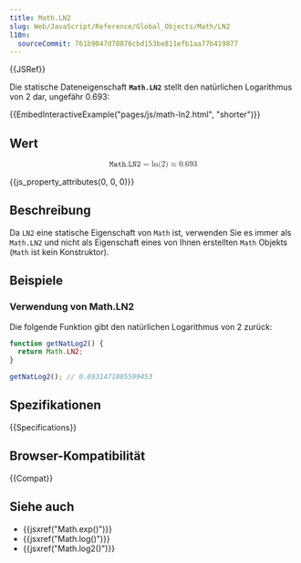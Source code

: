 ```yaml
---
title: Math.LN2
slug: Web/JavaScript/Reference/Global_Objects/Math/LN2
l10n:
  sourceCommit: 761b9047d78876cbd153be811efb1aa77b419877
---
```


{{JSRef}}

Die statische Dateneigenschaft **`Math.LN2`** stellt den natürlichen Logarithmus von 2 dar, ungefähr 0.693:

{{EmbedInteractiveExample("pages/js/math-ln2.html", "shorter")}}

## Wert

<!-- prettier-ignore-start -->
<math display="block">
  <semantics><mrow><mi>𝙼𝚊𝚝𝚑.𝙻𝙽𝟸</mi><mo>=</mo><mo lspace="0em" rspace="0em">ln</mo><mo stretchy="false">(</mo><mn>2</mn><mo stretchy="false">)</mo><mo>≈</mo><mn>0.693</mn></mrow><annotation encoding="TeX">\mathtt{Math.LN2} = \ln(2) \approx 0.693</annotation></semantics>
</math>
<!-- prettier-ignore-end -->

{{js_property_attributes(0, 0, 0)}}

## Beschreibung

Da `LN2` eine statische Eigenschaft von `Math` ist, verwenden Sie es immer als `Math.LN2` und nicht als Eigenschaft eines von Ihnen erstellten `Math` Objekts (`Math` ist kein Konstruktor).

## Beispiele

### Verwendung von Math.LN2

Die folgende Funktion gibt den natürlichen Logarithmus von 2 zurück:

```js
function getNatLog2() {
  return Math.LN2;
}

getNatLog2(); // 0.6931471805599453
```

## Spezifikationen

{{Specifications}}

## Browser-Kompatibilität

{{Compat}}

## Siehe auch

- {{jsxref("Math.exp()")}}
- {{jsxref("Math.log()")}}
- {{jsxref("Math.log2()")}}

